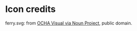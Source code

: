 # Icon credits

ferry.svg: from [OCHA Visual via Noun Project](https://thenounproject.com/icon/ferry-2017756/), public domain.
